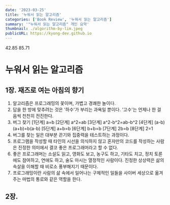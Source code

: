```yaml
---
date: '2023-03-25'
title: '누워서 읽는 알고리즘'
categories: ['Book Review', '누워서 읽는 알고리즘']
summary: '"누워서 읽는 알고리즘" 개인 요약'
thumbnail: ./algorithm-by-lim.jpeg
publicURL: https://kyong-dev.github.io
---
```

42.85
85.71
# 누워서 읽는 알고리즘

## 1장. 재즈로 여는 아침의 향기
1. 알고리즘은 프로그래밍의 꽃이며, 가볍고 경쾌한 놀이다.
2. 답을 한 방에 맞추려는 것은 '하수'가 부리는 과욕일 뿐이다. '고수'는 언제나 한 걸음씩 천천히 전진한다.
3. 버그 찾기
[1단계] a=b
[2단계] a^2=ab
[3단계] a^2-b^2=ab-b^2
[4단계] (a-b)(a+b)=b(a-b)
[5단계] a+b=b
[6단계] b+b=b
[7단계] 2b=b
[8단계] 2=1
4. 버그를 찾는 일은 대부분 끈기와 집중력을 테스트하는 과정이다.
5. 프로그램을 작성할 때 타인의 시선을 의식하지 않고 혼자만의 코드를 작성하는 사람은 진정한 의미에서 결코 좋은 프로그래머라고 할 수 없다.
6. 좋은 프로그래머는 소설도 읽고, 영화도 보고, 농구도 하고, 기타도 치고, 정치 토론에도 참여하고, 연애도 하고, 술도 마시는 열정적인 사람이다. 진정한 상상력은 삶의 속살을 이해할 때 비로소 풍부해지기 때문이다.
7. 프로그래밍이란 사람의 삶 속에서 일어나는 구체적인 일들을 사이버 세상으로 옮겨주는 마법의 통로와 같은 역할을 한다.

## 2장. 